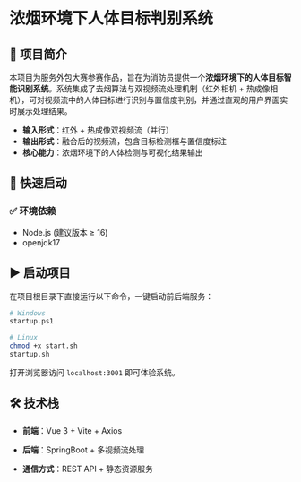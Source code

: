 # 浓烟环境下人体目标判别系统

## 📌 项目简介

本项目为服务外包大赛参赛作品，旨在为消防员提供一个**浓烟环境下的人体目标智能识别系统**。系统集成了去烟算法与双视频流处理机制（红外相机 + 热成像相机），可对视频流中的人体目标进行识别与置信度判别，并通过直观的用户界面实时展示处理结果。

- **输入形式**：红外 + 热成像双视频流（并行）
- **输出形式**：融合后的视频流，包含目标检测框与置信度标注
- **核心能力**：浓烟环境下的人体检测与可视化结果输出

## 🚀 快速启动

### ✅ 环境依赖

- Node.js (建议版本 ≥ 16)
- openjdk17

## ▶️ 启动项目

在项目根目录下直接运行以下命令，一键启动前后端服务：

```bash
# Windows
startup.ps1

# Linux
chmod +x start.sh
startup.sh
```

打开浏览器访问 `localhost:3001` 即可体验系统。

## 🛠️ 技术栈

- **前端**：Vue 3 + Vite + Axios
    
- **后端**：SpringBoot + 多视频流处理
    
- **通信方式**：REST API + 静态资源服务
    
